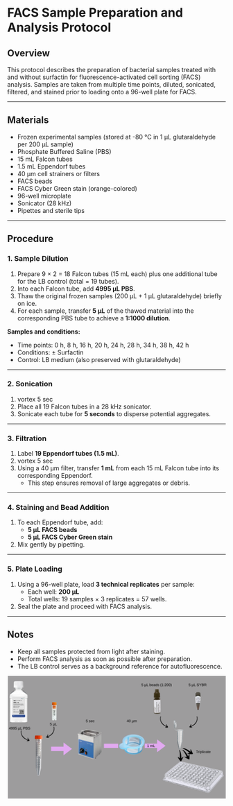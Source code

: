# FACS Sample Preparation and Analysis Protocol

## Overview
This protocol describes the preparation of bacterial samples treated with and without surfactin for fluorescence-activated cell sorting (FACS) analysis. Samples are taken from multiple time points, diluted, sonicated, filtered, and stained prior to loading onto a 96-well plate for FACS.

---

## Materials
- Frozen experimental samples (stored at -80 °C in 1 µL glutaraldehyde per 200 µL sample)
- Phosphate Buffered Saline (PBS)
- 15 mL Falcon tubes
- 1.5 mL Eppendorf tubes
- 40 µm cell strainers or filters
- FACS beads
- FACS Cyber Green stain (orange-colored)
- 96-well microplate
- Sonicator (28 kHz)
- Pipettes and sterile tips

---

## Procedure

### 1. Sample Dilution
1. Prepare 9 × 2 = 18 Falcon tubes (15 mL each) plus one additional tube for the LB control (total = 19 tubes).  
2. Into each Falcon tube, add **4995 µL PBS**.
3. Thaw the original frozen samples (200 µL + 1 µL glutaraldehyde) briefly on ice.
4. For each sample, transfer **5 µL** of the thawed material into the corresponding PBS tube to achieve a **1:1000 dilution**.

**Samples and conditions:**
- Time points: 0 h, 8 h, 16 h, 20 h, 24 h, 28 h, 34 h, 38 h, 42 h  
- Conditions: ± Surfactin  
- Control: LB medium (also preserved with glutaraldehyde)


---

### 2. Sonication
1. vortex 5 sec
2. Place all 19 Falcon tubes in a 28 kHz sonicator.
3. Sonicate each tube for **5 seconds** to disperse potential aggregates.

---

### 3. Filtration
1. Label **19 Eppendorf tubes (1.5 mL)**.
2. vortex 5 sec
3. Using a 40 µm filter, transfer **1 mL** from each 15 mL Falcon tube into its corresponding Eppendorf.
   - This step ensures removal of large aggregates or debris.

---

### 4. Staining and Bead Addition
1. To each Eppendorf tube, add:
   - **5 µL FACS beads**
   - **5 µL FACS Cyber Green stain**
2. Mix gently by pipetting.

---

### 5. Plate Loading
1. Using a 96-well plate, load **3 technical replicates** per sample:
   - Each well: **200 µL**
   - Total wells: 19 samples × 3 replicates = 57 wells.
2. Seal the plate and proceed with FACS analysis.

---

## Notes
- Keep all samples protected from light after staining.
- Perform FACS analysis as soon as possible after preparation.
- The LB control serves as a background reference for autofluorescence.

![](../images/FACS/visual.png)
